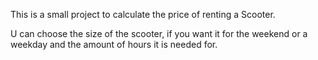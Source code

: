 This is a small project to calculate the price of renting a Scooter.

U can choose the size of the scooter, if you want it for the weekend or a weekday and the amount of hours it is needed for.
